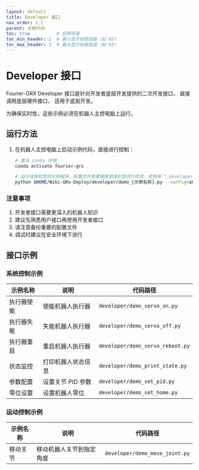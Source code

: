 ```yaml
---
layout: default
title: Developer 接口
nav_order: 2.2
parent: 示例代码
toc: true          # 启用目录
toc_min_header: 2  # 最小显示标题层级（如 H2）
toc_max_header: 3  # 最大显示标题层级（如 H3）
---
```


# Developer 接口

Fourier-GRX Developer 接口是针对开发者底层开发提供的二次开发接口，
直接调用底层硬件接口，
适用于底层开发。

为确保实时性，这些示例必须在机器人主控电脑上运行。

## 运行方法

1. 在机器人主控电脑上启动示例代码，直接进行控制：
    ```bash
    # 激活 conda 环境
    conda activate fourier-grx
    
    # 运行具体机型的示例程序，配置文件需要根据具体机型进行修改，使用带 "_developer.yaml" 后缀的配置文件
    python $HOME/Wiki-GRx-Deploy/developer/demo_{示例名称}.py --config=$HOME/fourier-grx/config/{具体机型}/config_{具体机型}_developer.yaml
    ```

### 注意事项

1. 开发者接口需要更深入的机器人知识
2. 建议先熟悉用户接口再使用开发者接口
3. 请注意备份重要的配置文件
4. 调试时建议在安全环境下进行

## 接口示例

### 系统控制示例

| 示例名称  | 说明          | 代码路径                             |
|-------|-------------|----------------------------------|
| 执行器使能 | 使能机器人执行器    | `developer/demo_servo_on.py`     |
| 执行器失能 | 失能机器人执行器    | `developer/demo_servo_off.py`    |
| 执行器重启 | 重启机器人执行器    | `developer/demo_servo_reboot.py` |
| 状态监控  | 打印机器人状态信息   | `developer/demo_print_state.py`  |
| 参数配置  | 设置关节 PID 参数 | `developer/demo_set_pid.py`      |
| 零位设置  | 设置机器人零位     | `developer/demo_set_home.py`     |

### 运动控制示例

| 示例名称 | 说明           | 代码路径                           |
|------|--------------|--------------------------------|
| 移动关节 | 移动机器人关节到指定角度 | `developer/demo_move_joint.py` |